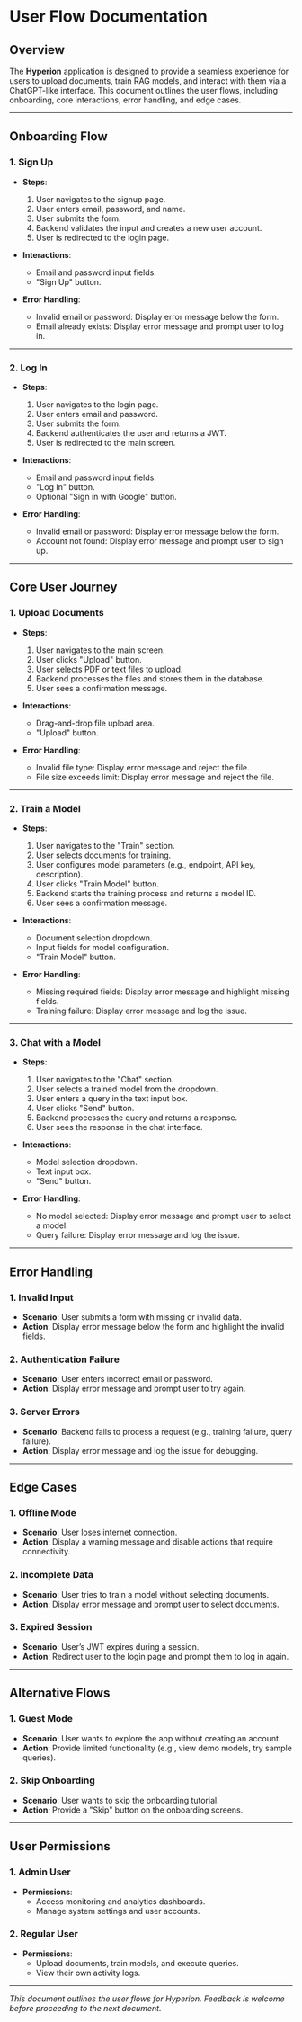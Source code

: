 # User Flow Documentation

## Overview
The **Hyperion** application is designed to provide a seamless experience for users to upload documents, train RAG models, and interact with them via a ChatGPT-like interface. This document outlines the user flows, including onboarding, core interactions, error handling, and edge cases.

---

## Onboarding Flow

### 1. **Sign Up**
- **Steps**:  
  1. User navigates to the signup page.  
  2. User enters email, password, and name.  
  3. User submits the form.  
  4. Backend validates the input and creates a new user account.  
  5. User is redirected to the login page.  

- **Interactions**:  
  - Email and password input fields.  
  - "Sign Up" button.  

- **Error Handling**:  
  - Invalid email or password: Display error message below the form.  
  - Email already exists: Display error message and prompt user to log in.  

---

### 2. **Log In**
- **Steps**:  
  1. User navigates to the login page.  
  2. User enters email and password.  
  3. User submits the form.  
  4. Backend authenticates the user and returns a JWT.  
  5. User is redirected to the main screen.  

- **Interactions**:  
  - Email and password input fields.  
  - "Log In" button.  
  - Optional "Sign in with Google" button.  

- **Error Handling**:  
  - Invalid email or password: Display error message below the form.  
  - Account not found: Display error message and prompt user to sign up.  

---

## Core User Journey

### 1. **Upload Documents**
- **Steps**:  
  1. User navigates to the main screen.  
  2. User clicks "Upload" button.  
  3. User selects PDF or text files to upload.  
  4. Backend processes the files and stores them in the database.  
  5. User sees a confirmation message.  

- **Interactions**:  
  - Drag-and-drop file upload area.  
  - "Upload" button.  

- **Error Handling**:  
  - Invalid file type: Display error message and reject the file.  
  - File size exceeds limit: Display error message and reject the file.  

---

### 2. **Train a Model**
- **Steps**:  
  1. User navigates to the "Train" section.  
  2. User selects documents for training.  
  3. User configures model parameters (e.g., endpoint, API key, description).  
  4. User clicks "Train Model" button.  
  5. Backend starts the training process and returns a model ID.  
  6. User sees a confirmation message.  

- **Interactions**:  
  - Document selection dropdown.  
  - Input fields for model configuration.  
  - "Train Model" button.  

- **Error Handling**:  
  - Missing required fields: Display error message and highlight missing fields.  
  - Training failure: Display error message and log the issue.  

---

### 3. **Chat with a Model**
- **Steps**:  
  1. User navigates to the "Chat" section.  
  2. User selects a trained model from the dropdown.  
  3. User enters a query in the text input box.  
  4. User clicks "Send" button.  
  5. Backend processes the query and returns a response.  
  6. User sees the response in the chat interface.  

- **Interactions**:  
  - Model selection dropdown.  
  - Text input box.  
  - "Send" button.  

- **Error Handling**:  
  - No model selected: Display error message and prompt user to select a model.  
  - Query failure: Display error message and log the issue.  

---

## Error Handling

### 1. **Invalid Input**
- **Scenario**: User submits a form with missing or invalid data.  
- **Action**: Display error message below the form and highlight the invalid fields.  

### 2. **Authentication Failure**
- **Scenario**: User enters incorrect email or password.  
- **Action**: Display error message and prompt user to try again.  

### 3. **Server Errors**
- **Scenario**: Backend fails to process a request (e.g., training failure, query failure).  
- **Action**: Display error message and log the issue for debugging.  

---

## Edge Cases

### 1. **Offline Mode**
- **Scenario**: User loses internet connection.  
- **Action**: Display a warning message and disable actions that require connectivity.  

### 2. **Incomplete Data**
- **Scenario**: User tries to train a model without selecting documents.  
- **Action**: Display error message and prompt user to select documents.  

### 3. **Expired Session**
- **Scenario**: User’s JWT expires during a session.  
- **Action**: Redirect user to the login page and prompt them to log in again.  

---

## Alternative Flows

### 1. **Guest Mode**
- **Scenario**: User wants to explore the app without creating an account.  
- **Action**: Provide limited functionality (e.g., view demo models, try sample queries).  

### 2. **Skip Onboarding**
- **Scenario**: User wants to skip the onboarding tutorial.  
- **Action**: Provide a "Skip" button on the onboarding screens.  

---

## User Permissions

### 1. **Admin User**
- **Permissions**:  
  - Access monitoring and analytics dashboards.  
  - Manage system settings and user accounts.  

### 2. **Regular User**
- **Permissions**:  
  - Upload documents, train models, and execute queries.  
  - View their own activity logs.  

---

*This document outlines the user flows for Hyperion. Feedback is welcome before proceeding to the next document.*